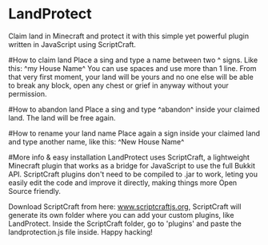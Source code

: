 # LandProtect
Claim land in Minecraft and protect it with this simple yet powerful plugin written in JavaScript using ScriptCraft.

#How to claim land
Place a sing and type a name between two ^ signs. Like this: ^my House Name^
You can use spaces and use more than 1 line.
From that very first moment, your land will be yours and no one else will be able to break any block, open any chest or grief in anyway without your permission.

#How to abandon land
Place a sing and type ^abandon^ inside your claimed land.
The land will be free again.

#How to rename your land name
Place again a sign inside your claimed land and type another name, like this: ^New House Name^

#More info & easy installation
LandProtect uses ScriptCraft, a lightweight Minecraft plugin that works as a bridge for JavaScript to use the full Bukkit API.
ScriptCraft plugins don't need to be compiled to .jar to work, leting you easily edit the code and improve it directly, making things more Open Source friendly.

Download ScriptCraft from here: www.scriptcraftjs.org, ScriptCraft will generate its own folder where you can add your custom plugins, like LandProtect.
Inside the ScriptCraft folder, go to 'plugins' and paste the landprotection.js file inside.
Happy hacking!
